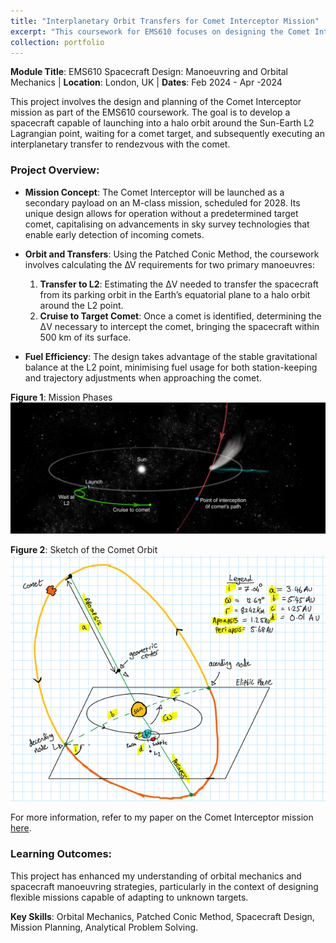 ```yaml
---
title: "Interplanetary Orbit Transfers for Comet Interceptor Mission"
excerpt: "This coursework for EMS610 focuses on designing the Comet Interceptor mission, utilising the Patched Conic Method for interplanetary orbit transfers and manoeuvres around the Sun-Earth L2 point.<br/><img src='/images/comet_interceptor.png' width='300'>"
collection: portfolio
---
```


**Module Title**: EMS610 Spacecraft Design: Manoeuvring and Orbital Mechanics | **Location**: London, UK | **Dates**: Feb 2024 - Apr -2024

This project involves the design and planning of the Comet Interceptor mission as part of the EMS610 coursework. The goal is to develop a spacecraft capable of launching into a halo orbit around the Sun-Earth L2 Lagrangian point, waiting for a comet target, and subsequently executing an interplanetary transfer to rendezvous with the comet.

### Project Overview:
- **Mission Concept**: The Comet Interceptor will be launched as a secondary payload on an M-class mission, scheduled for 2028. Its unique design allows for operation without a predetermined target comet, capitalising on advancements in sky survey technologies that enable early detection of incoming comets.

- **Orbit and Transfers**: Using the Patched Conic Method, the coursework involves calculating the ∆V requirements for two primary manoeuvres:
  1. **Transfer to L2**: Estimating the ΔV needed to transfer the spacecraft from its parking orbit in the Earth’s equatorial plane to a halo orbit around the L2 point.
  2. **Cruise to Target Comet**: Once a comet is identified, determining the ΔV necessary to intercept the comet, bringing the spacecraft within 500 km of its surface.

- **Fuel Efficiency**: The design takes advantage of the stable gravitational balance at the L2 point, minimising fuel usage for both station-keeping and trajectory adjustments when approaching the comet.

**Figure 1**: Mission Phases 
![Comet Interceptor Mission Overview](/images/comet_interceptor.png)
  
**Figure 2**: Sketch of the Comet Orbit  
![Mission Phases](/images/comet_sketch.png)

For more information, refer to my paper on the Comet Interceptor mission [here](space_report_final.pdf).

### Learning Outcomes:
This project has enhanced my understanding of orbital mechanics and spacecraft manoeuvring strategies, particularly in the context of designing flexible missions capable of adapting to unknown targets.

**Key Skills**: Orbital Mechanics, Patched Conic Method, Spacecraft Design, Mission Planning, Analytical Problem Solving.

